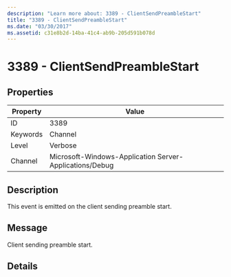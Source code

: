 ```yaml
---
description: "Learn more about: 3389 - ClientSendPreambleStart"
title: "3389 - ClientSendPreambleStart"
ms.date: "03/30/2017"
ms.assetid: c31e8b2d-14ba-41c4-ab9b-205d591b078d
---
```

# 3389 - ClientSendPreambleStart

## Properties

| Property | Value |
| - | - |
|ID|3389|  
|Keywords|Channel|  
|Level|Verbose|  
|Channel|Microsoft-Windows-Application Server-Applications/Debug|  
  
## Description  

 This event is emitted on the client sending preamble start.  
  
## Message  

 Client sending preamble start.  
  
## Details
